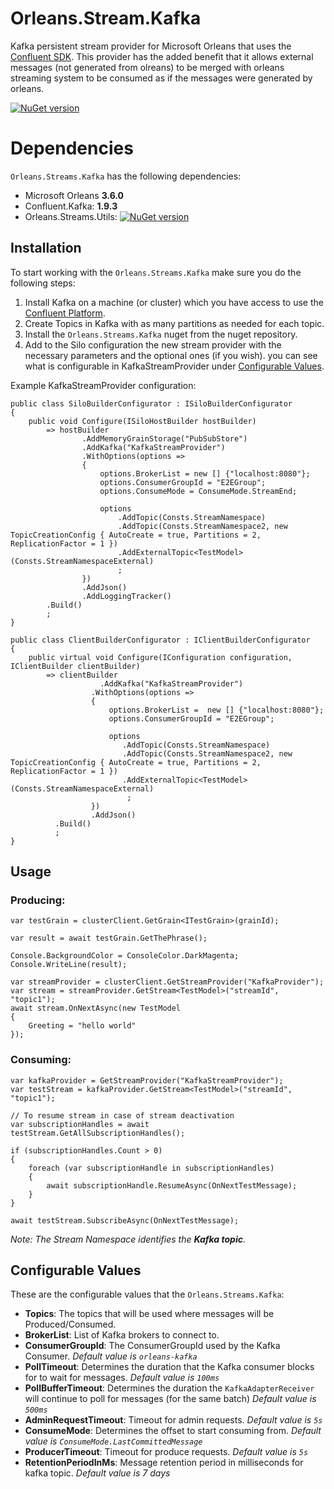 # Orleans.Stream.Kafka
Kafka persistent stream provider for Microsoft Orleans that uses the [Confluent SDK](https://github.com/confluentinc/confluent-kafka-dotnet).
This provider has the added benefit that it allows external messages (not generated from olreans) to be merged with orleans streaming system to be consumed as if the messages were generated by orleans.

[![NuGet version](https://badge.fury.io/nu/orleans.streams.kafka.svg)](https://badge.fury.io/nu/orleans.streams.kafka)

# Dependencies
`Orleans.Streams.Kafka` has the following dependencies:
* Microsoft Orleans **3.6.0**
* Confluent.Kafka: **1.9.3**
* Orleans.Streams.Utils: [![NuGet version](https://badge.fury.io/nu/Orleans.Streams.Utils.svg)](https://badge.fury.io/nu/Orleans.Streams.Utils)

## Installation
To start working with the `Orleans.Streams.Kafka` make sure you do the following steps:

1. Install Kafka on a machine (or cluster) which you have access to use the [Confluent Platform](https://www.confluent.io/download/).
2. Create Topics in Kafka with as many partitions as needed for each topic.
3. Install the `Orleans.Streams.Kafka` nuget from the nuget repository.
4. Add to the Silo configuration the new stream provider with the necessary parameters and the optional ones (if you wish). you can see what is configurable in KafkaStreamProvider under [Configurable Values](#configurableValues).

Example KafkaStreamProvider configuration: 
```CSharp
public class SiloBuilderConfigurator : ISiloBuilderConfigurator
{
	public void Configure(ISiloHostBuilder hostBuilder)
		=> hostBuilder
				.AddMemoryGrainStorage("PubSubStore")
				.AddKafka("KafkaStreamProvider")
				.WithOptions(options =>
				{
					options.BrokerList = new [] {"localhost:8080"};
					options.ConsumerGroupId = "E2EGroup";
					options.ConsumeMode = ConsumeMode.StreamEnd;

					options
						.AddTopic(Consts.StreamNamespace)
						.AddTopic(Consts.StreamNamespace2, new TopicCreationConfig { AutoCreate = true, Partitions = 2, ReplicationFactor = 1 })
						.AddExternalTopic<TestModel>(Consts.StreamNamespaceExternal)
						;
				})
				.AddJson()
				.AddLoggingTracker()
        .Build()
        ;
}

public class ClientBuilderConfigurator : IClientBuilderConfigurator
{
	public virtual void Configure(IConfiguration configuration, IClientBuilder clientBuilder)
		=> clientBuilder
					.AddKafka("KafkaStreamProvider")
				  .WithOptions(options =>
				  {
					  options.BrokerList =  new [] {"localhost:8080"};
					  options.ConsumerGroupId = "E2EGroup";

					  options
						 .AddTopic(Consts.StreamNamespace)
						 .AddTopic(Consts.StreamNamespace2, new TopicCreationConfig { AutoCreate = true, Partitions = 2, ReplicationFactor = 1 })
						 .AddExternalTopic<TestModel>(Consts.StreamNamespaceExternal)
						  ;
				  })
				  .AddJson()
          .Build()
          ;
}
```

## Usage

### Producing:
```CSharp
var testGrain = clusterClient.GetGrain<ITestGrain>(grainId);

var result = await testGrain.GetThePhrase();

Console.BackgroundColor = ConsoleColor.DarkMagenta;
Console.WriteLine(result);

var streamProvider = clusterClient.GetStreamProvider("KafkaProvider");
var stream = streamProvider.GetStream<TestModel>("streamId", "topic1");
await stream.OnNextAsync(new TestModel
{
	Greeting = "hello world"
});
```

### Consuming:
```CSharp
var kafkaProvider = GetStreamProvider("KafkaStreamProvider");
var testStream = kafkaProvider.GetStream<TestModel>("streamId", "topic1");

// To resume stream in case of stream deactivation
var subscriptionHandles = await testStream.GetAllSubscriptionHandles();

if (subscriptionHandles.Count > 0)
{
	foreach (var subscriptionHandle in subscriptionHandles)
	{
		await subscriptionHandle.ResumeAsync(OnNextTestMessage);
	}
}

await testStream.SubscribeAsync(OnNextTestMessage);
```

*Note: The Stream Namespace identifies the **Kafka topic**.*

## <a name="configurableValues"></a>Configurable Values
These are the configurable values that the `Orleans.Streams.Kafka`:

- **Topics**: The topics that will be used where messages will be Produced/Consumed.
- **BrokerList**: List of Kafka brokers to connect to.
- **ConsumerGroupId**: The ConsumerGroupId used by the Kafka Consumer. *Default value is `orleans-kafka`*
- **PollTimeout**: Determines the duration that the Kafka consumer blocks for to wait for messages. *Default value is `100ms`*
- **PollBufferTimeout**: Determines the duration the `KafkaAdapterReceiver` will continue to poll for messages (for the same batch) *Default value is `500ms`*
- **AdminRequestTimeout**: Timeout for admin requests. *Default value is `5s`*
- **ConsumeMode**: Determines the offset to start consuming from. *Default value is `ConsumeMode.LastCommittedMessage`*
- **ProducerTimeout**: Timeout for produce requests. *Default value is `5s`*
- **RetentionPeriodInMs**: Message retention period in milliseconds for kafka topic. *Default value is 7 days*
